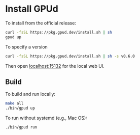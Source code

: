 # Install GPUd

To install from the official release:

```bash
curl -fsSL https://pkg.gpud.dev/install.sh | sh
gpud up
```

To specify a version

```bash
curl -fsSL https://pkg.gpud.dev/install.sh | sh -s v0.6.0
```

Then open [localhost:15132](https://localhost:15132) for the local web UI.

## Build

To build and run locally:

```bash
make all
./bin/gpud up
```

To run without systemd (e.g., Mac OS):

```bash
./bin/gpud run
```
